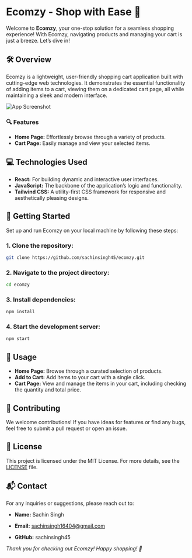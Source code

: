 # Ecomzy - Shop with Ease 🛒

Welcome to **Ecomzy**, your one-stop solution for a seamless shopping experience! With Ecomzy, navigating products and managing your cart is just a breeze. Let’s dive in!

## 🛠️ Overview

Ecomzy is a lightweight, user-friendly shopping cart application built with cutting-edge web technologies. It demonstrates the essential functionality of adding items to a cart, viewing them on a dedicated cart page, all while maintaining a sleek and modern interface.

![App Screenshot](https://github.com/user-attachments/assets/62b34064-e363-4d3b-ba1e-b6c7049657cf)

### 🔍 Features

- **Home Page:** Effortlessly browse through a variety of products.
- **Cart Page:** Easily manage and view your selected items.

## 💻 Technologies Used

- **React:** For building dynamic and interactive user interfaces.
- **JavaScript:** The backbone of the application’s logic and functionality.
- **Tailwind CSS:** A utility-first CSS framework for responsive and aesthetically pleasing designs.

## 🚀 Getting Started

Set up and run Ecomzy on your local machine by following these steps:

### 1. Clone the repository:

```bash
git clone https://github.com/sachinsingh45/ecomzy.git
```
### 2. Navigate to the project directory:
```bash
cd ecomzy
```
### 3. Install dependencies:
```bash
npm install
```
### 4. Start the development server:
```bash
npm start
```
## 🎯 Usage
- **Home Page:** Browse through a curated selection of products.
- **Add to Cart:** Add items to your cart with a single click.
- **Cart Page:** View and manage the items in your cart, including checking the quantity and total price.

## 🤝 Contributing
We welcome contributions! If you have ideas for features or find any bugs, feel free to submit a pull request or open an issue.

## 📜 License
This project is licensed under the MIT License. For more details, see the [LICENSE](https://choosealicense.com/licenses/mit/) file.

## 📬 Contact
For any inquiries or suggestions, please reach out to:

- **Name:** Sachin Singh

- **Email:** sachinsingh16404@gmail.com

- **GitHub:** sachinsingh45

*Thank you for checking out Ecomzy! Happy shopping! 🎉*
